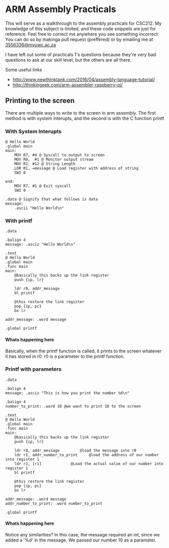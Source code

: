 # ARM Assembly Practicals

This will serve as a walkthrough to the assembly practicals for CSC212. My knowledge of this subject is limited, and these code snippets are just for reference. Feel free to correct me anywhere you see something incorrect. You can do so by makinga pull request (preffered) or by emailing me at [3556336@myuwc.ac.za](mailto:3556336@myuwc.ac.za)

I have left out some of practicals 1's questions because they're very bad questions to ask at our skill level, but the others are all there. 

Some useful links

* http://www.newthinktank.com/2016/04/assembly-language-tutorial/
* http://thinkingeek.com/arm-assembler-raspberry-pi/

## Printing to the screen

There are multiple ways to write to the screen in arm assembly. The first method is with system interupts, and the second is with the C function printf

### With System Interupts 

    @ Hello World
	.global main
	main:
		MOV R7, #4 @ Syscall to output to screen
		MOV R0,  #1 @ Monitor output stream
		MOV R2, #12 @ String Length
		LDR R1, =message @ Load register with address of string
		SWI 0
		
	end:
		MOV R7, #1 @ Exit syscall
		SWI 0
		
	.data @ Signify that what follows is data
	message:
		.ascii "Hello World\n"
		
### With printf
	.data 

	.balign 4
	message: .asciz "Hello World\n"

	.text
	@ Hello World
	.global main
	.func main
	main:
		@basically this backs up the link register
		push {ip, lr}

		ldr r0, addr_message
		bl printf	

		@this restore the link register
		pop {ip, pc}
		bx lr

	addr_message: .word message

	.global printf
	
#### Whats happening here

Basically, when the printf function is called, it prints to the screen whatever it has stored in r0. r0 is a parameter to the printf function. 

### Printf with parameters

    .data 

	.balign 4
	message: .asciz "This is how you print the number %d\n"
	
	.balign 4
	number_to_print: .word 10 @we want to print 10 to the screen
	
	.text
	@ Hello World
	.global main
	.func main
	main:
		@basically this backs up the link register
		push {ip, lr}

		ldr r0, addr_message		 @load the message into r0
		ldr r1, addr_number_to_print 	 @load the address of our number into register 1
		ldr r1, [r1] 			 @Load the actual value of our number into register 1
		bl printf	

		@this restore the link register
		pop {ip, pc}
		bx lr

	addr_message: .word message
	addr_number_to_print: .word number_to_print

	.global printf

#### Whats happening here

Notice any similarities? In this case, the message required an int, since we added a '%d' in the message. We passed our number 10 as a paramater. 
